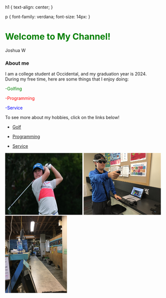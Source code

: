 
h1 {
  text-align: center;
}


p {
  font-family: verdana;
  font-size: 14px:
}

<h1 style = "color: green;", text-align: center;> Welcome to My Channel!</h1>

Joshua W

### About me

I am a college student at Occidental, and my graduation year is 2024. During my free time, here are some things that I enjoy doing:
<p style="color:green;">-Golfing </p>
<p style="color:red;">-Programming </p>
<p style="color:blue;">-Service </p>

To see more about my hobbies, click on the links below!

- [Golf](https://sites.google.com/view/jwong5golf)

- [Programming](https://sites.google.com/view/jwong5programming)

- [Service](https://sites.google.com/view/jwongservice)

<img src="IMG-4182.JPG" alt="Golf" width="250" height="200"> <img src="IMG-3441.JPG" alt="Magic Leap" width="250" height="200"> <img src="IMG-0224.JPG" alt="FreeGeek" width="200" height="250">

